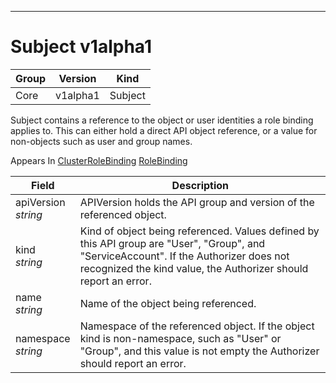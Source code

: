 

-----------
# Subject v1alpha1



Group        | Version     | Kind
------------ | ---------- | -----------
Core | v1alpha1 | Subject







Subject contains a reference to the object or user identities a role binding applies to.  This can either hold a direct API object reference, or a value for non-objects such as user and group names.

<aside class="notice">
Appears In <a href="#clusterrolebinding-v1alpha1">ClusterRoleBinding</a> <a href="#rolebinding-v1alpha1">RoleBinding</a> </aside>

Field        | Description
------------ | -----------
apiVersion <br /> *string*  | APIVersion holds the API group and version of the referenced object.
kind <br /> *string*  | Kind of object being referenced. Values defined by this API group are "User", "Group", and "ServiceAccount". If the Authorizer does not recognized the kind value, the Authorizer should report an error.
name <br /> *string*  | Name of the object being referenced.
namespace <br /> *string*  | Namespace of the referenced object.  If the object kind is non-namespace, such as "User" or "Group", and this value is not empty the Authorizer should report an error.






